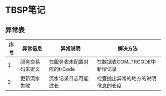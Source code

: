# TBSP笔记

## 异常表

序号|异常信息|异常说明|解决方法
--|--|--|--
1 | 服务交易码未定义 | 在服务表未配置对应的trCode | 在数据表COM_TRCODE中新增记录
2 | 更新流水失败 | 流水记录日志可能过长 | 检查抛出异常的地方的说明信息的长度




